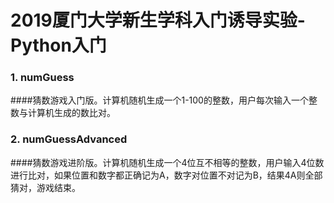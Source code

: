 # 2019厦门大学新生学科入门诱导实验-Python入门
### 1. numGuess
####猜数游戏入门版。计算机随机生成一个1-100的整数，用户每次输入一个整数与计算机生成的数比对。
### 2. numGuessAdvanced
####猜数游戏进阶版。计算机随机生成一个4位互不相等的整数，用户输入4位数进行比对，如果位置和数字都正确记为A，数字对位置不对记为B，结果4A则全部猜对，游戏结束。
